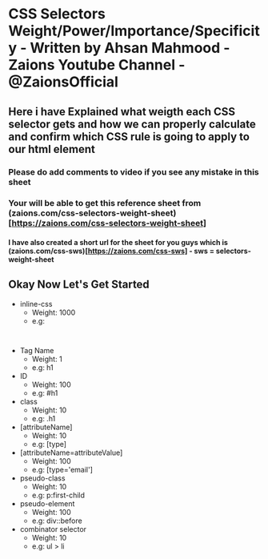 # CSS Selectors Weight/Power/Importance/Specificity - Written by Ahsan Mahmood - Zaions Youtube Channel - @ZaionsOfficial

## Here i have Explained what weigth each CSS selector gets and how we can properly calculate and confirm which CSS rule is going to apply to our html element

### Please do add comments to video if you see any mistake in this sheet

### Your will be able to get this reference sheet from (zaions.com/css-selectors-weight-sheet)[https://zaions.com/css-selectors-weight-sheet]

#### I have also created a short url for the sheet for you guys which is (zaions.com/css-sws)[https://zaions.com/css-sws] - sws = selectors-weight-sheet

## Okay Now Let's Get Started

- inline-css
  - Weight: 1000
  - e.g: <h1 style="font-size: 30px;"></h1>
- Tag Name
  - Weight: 1
  - e.g: h1
- ID
  - Weight: 100
  - e.g: #h1
- class
  - Weight: 10
  - e.g: .h1
- [attributeName]
  - Weight: 10
  - e.g: [type]
- [attributeName=attributeValue]
  - Weight: 100
  - e.g: [type='email']
- pseudo-class
  - Weight: 10
  - e.g: p:first-child
- pseudo-element
  - Weight: 100
  - e.g: div::before
- combinator selector
  - Weight: 10
  - e.g: ul > li
